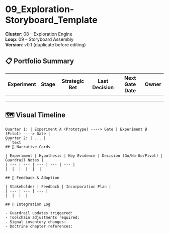 ﻿# 09_Exploration-Storyboard_Template

**Cluster**: 08 – Exploration Engine  
**Loop**: 09 – Storyboard Assembly  
**Version**: v0.1 (duplicate before editing)

## 📋 Portfolio Summary

| Experiment | Stage | Strategic Bet | Last Decision | Next Gate Date | Owner |
| --- | --- | --- | --- | --- | --- |
|  |  |  |  |  |  |
|  |  |  |  |  |  |
|  |  |  |  |  |  |

## 🗺️ Visual Timeline

```text
Quarter 1: | Experiment A (Prototype) ----> Gate | Experiment B (Pilot) ----> Gate |
Quarter 2: | ... |
```text
## 🎯 Narrative Cards

| Experiment | Hypothesis | Key Evidence | Decision (Go/No-Go/Pivot) | Guardrail Notes |
| --- | --- | --- | --- | --- |
|  |  |  |  |  |

## 🔁 Feedback & Adoption

| Stakeholder | Feedback | Incorporation Plan |
| --- | --- | --- |
|  |  |  |

## 🧵 Integration Log

- Guardrail updates triggered:
- Toolchain adjustments required:
- Signal inventory changes:
- Doctrine chapter references:
